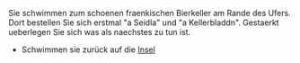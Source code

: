 Sie schwimmen zum schoenen fraenkischen Bierkeller am Rande des Ufers. Dort bestellen Sie sich erstmal 
"a Seidla" und "a Kellerbladdn". Gestaerkt ueberlegen Sie sich was als naechstes zu tun ist.

* Schwimmen sie zurück auf die [Insel](../../../schwimmen/insel/insel.md)
